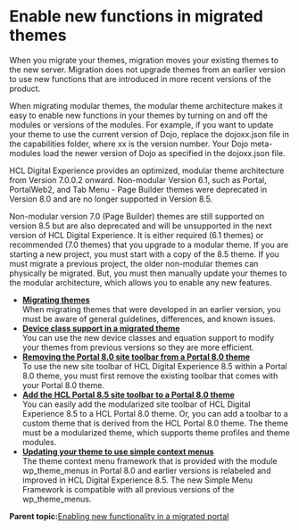 # Enable new functions in migrated themes

When you migrate your themes, migration moves your existing themes to the new server. Migration does not upgrade themes from an earlier version to use new functions that are introduced in more recent versions of the product.

When migrating modular themes, the modular theme architecture makes it easy to enable new functions in your themes by turning on and off the modules or versions of the modules. For example, if you want to update your theme to use the current version of Dojo, replace the dojoxx.json file in the capabilities folder, where xx is the version number. Your Dojo meta-modules load the newer version of Dojo as specified in the dojoxx.json file.

HCL Digital Experience provides an optimized, modular theme architecture from Version 7.0.0.2 onward. Non-modular Version 6.1, such as Portal, PortalWeb2, and Tab Menu - Page Builder themes were deprecated in Version 8.0 and are no longer supported in Version 8.5.

Non-modular version 7.0 \(Page Builder\) themes are still supported on version 8.5 but are also deprecated and will be unsupported in the next version of HCL Digital Experience. It is either required \(6.1 themes\) or recommended \(7.0 themes\) that you upgrade to a modular theme. If you are starting a new project, you must start with a copy of the 8.5 theme. If you must migrate a previous project, the older non-modular themes can physically be migrated. But, you must then manually update your themes to the modular architecture, which allows you to enable any new features.

-   **[Migrating themes](../migrate/mig_theme.md)**  
When migrating themes that were developed in an earlier version, you must be aware of general guidelines, differences, and known issues.
-   **[Device class support in a migrated theme](../dev-theme/themeopt_dev_class_migr_theme.md)**  
You can use the new device classes and equation support to modify your themes from previous versions so they are more efficient.
-   **[Removing the Portal 8.0 site toolbar from a Portal 8.0 theme](../dev-theme/themeopt_cust_toolbar_remove.md)**  
To use the new site toolbar of HCL Digital Experience 8.5 within a Portal 8.0 theme, you must first remove the existing toolbar that comes with your Portal 8.0 theme.
-   **[Add the HCL Portal 8.5 site toolbar to a Portal 8.0 theme](../dev-theme/themeopt_cust_toolbar_theme.md)**  
You can easily add the modularized site toolbar of HCL Digital Experience 8.5 to a HCL Portal 8.0 theme. Or, you can add a toolbar to a custom theme that is derived from the HCL Portal 8.0 theme. The theme must be a modularized theme, which supports theme profiles and theme modules.
-   **[Updating your theme to use simple context menus](../migrate/mig_t_enable_simplemenus.md)**  
The theme context menu framework that is provided with the module wp\_theme\_menus in Portal 8.0 and earlier versions is relabeled and improved in HCL Digital Experience 8.5. The new Simple Menu Framework is compatible with all previous versions of the wp\_theme\_menus.

**Parent topic:**[Enabling new functionality in a migrated portal](../migrate/mig_t_enable_new.md)

